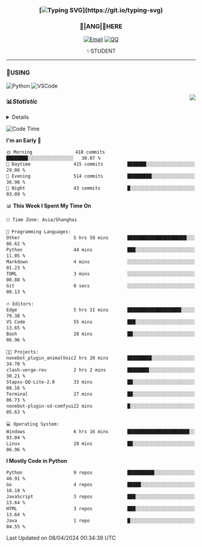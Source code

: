 <div align="center">


### [![Typing SVG](https://readme-typing-svg.herokuapp.com?size=25&duration=2500&color=8C43EA&vCenter=true&width=200&height=40&lines=%F0%9F%8C%B1ANGJustinl%F0%9F%8C%B1+!)](https://git.io/typing-svg)


### 🥛|**ANG**|🥛HERE



[![Email](https://img.shields.io/badge/Email-ANGJustin@163.com-6A5ACD?style=flat-square&logoColor=fff)](mailto:ANGJustinl@163.com)
[![QQ](https://img.shields.io/badge/QQ-77139032-98FB98?style=flat-square&logoColor=fff)](https://qm.qq.com/cgi-bin/qm/qr?k=mcs-cON_aPNfc3hO8-H7lWJHDX-5nKr7&noverify=0)




✨STUDENT 

</div>

---

### 🎨USING

![Python](https://img.shields.io/badge/-Python-blue?style=flat-square&logo=Python&logoColor=fff)
![VSCode](https://img.shields.io/badge/-VSCode-blue?style=flat-square&logo=visualstudiocode&logoColor=fff)


<a href="#">
  <img align="right" src="https://github-readme-stats.vercel.app/api?username=ANGJustinl&count_private=true&show_icons=true&hide_border=true&bg_color=15,f2f7fd,E0EAFC" />
</a>




### 📊*Statistic* 

<details>

<p align="center">
   <img src="github-metrics.svg" alt="typing-svg">
</p>

[![Github activity graph](https://github-readme-activity-graph.angforever.top/graph?username=ANGJustinl&theme=dracula)](https://github.com/ANGJustinl/ANGJustinl)

</details>

<!--START_SECTION:waka-->
![Code Time](http://img.shields.io/badge/Code%20Time-20%20hrs%2023%20mins-blue)

**I'm an Early 🐤** 

```text
🌞 Morning                418 commits         ████████░░░░░░░░░░░░░░░░░   30.07 % 
🌆 Daytime                415 commits         ███████░░░░░░░░░░░░░░░░░░   29.86 % 
🌃 Evening                514 commits         █████████░░░░░░░░░░░░░░░░   36.98 % 
🌙 Night                  43 commits          █░░░░░░░░░░░░░░░░░░░░░░░░   03.09 % 
```


📊 **This Week I Spent My Time On** 

```text
🕑︎ Time Zone: Asia/Shanghai

💬 Programming Languages: 
Other                    5 hrs 50 mins       ██████████████████████░░░   86.62 % 
Python                   44 mins             ███░░░░░░░░░░░░░░░░░░░░░░   11.05 % 
Markdown                 4 mins              ░░░░░░░░░░░░░░░░░░░░░░░░░   01.23 % 
TOML                     3 mins              ░░░░░░░░░░░░░░░░░░░░░░░░░   00.88 % 
Git                      0 secs              ░░░░░░░░░░░░░░░░░░░░░░░░░   00.13 % 

🔥 Editors: 
Edge                     5 hrs 21 mins       ████████████████████░░░░░   79.38 % 
VS Code                  55 mins             ███░░░░░░░░░░░░░░░░░░░░░░   13.65 % 
Bash                     28 mins             ██░░░░░░░░░░░░░░░░░░░░░░░   06.96 % 

🐱‍💻 Projects: 
nonebot_plugin_animalVoic2 hrs 20 mins       █████████░░░░░░░░░░░░░░░░   34.70 % 
clash-verge-rev          2 hrs 2 mins        ████████░░░░░░░░░░░░░░░░░   30.21 % 
Stapxs-QQ-Lite-2.0       33 mins             ██░░░░░░░░░░░░░░░░░░░░░░░   08.16 % 
Terminal                 27 mins             ██░░░░░░░░░░░░░░░░░░░░░░░   06.73 % 
nonebot-plugin-sd-comfyui22 mins             █░░░░░░░░░░░░░░░░░░░░░░░░   05.63 % 

💻 Operating System: 
Windows                  6 hrs 16 mins       ███████████████████████░░   93.04 % 
Linux                    28 mins             ██░░░░░░░░░░░░░░░░░░░░░░░   06.96 % 
```

**I Mostly Code in Python** 

```text
Python                   9 repos             ██████████░░░░░░░░░░░░░░░   40.91 % 
Go                       4 repos             █████░░░░░░░░░░░░░░░░░░░░   18.18 % 
JavaScript               3 repos             ███░░░░░░░░░░░░░░░░░░░░░░   13.64 % 
HTML                     3 repos             ███░░░░░░░░░░░░░░░░░░░░░░   13.64 % 
Java                     1 repo              █░░░░░░░░░░░░░░░░░░░░░░░░   04.55 % 
```




 Last Updated on 08/04/2024 00:34:39 UTC
<!--END_SECTION:waka-->
